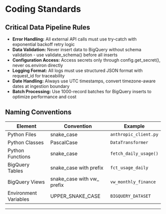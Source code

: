 # Coding Standards

## Critical Data Pipeline Rules

- **Error Handling:** All external API calls must use try-catch with exponential backoff retry logic
- **Data Validation:** Never insert data to BigQuery without schema validation - use validate_schema() before all inserts
- **Configuration Access:** Access secrets only through config.get_secret(), never os.environ directly
- **Logging Format:** All logs must use structured JSON format with request_id for traceability
- **Date Handling:** Always use UTC timestamps, convert timezone-aware dates at ingestion boundary
- **Batch Processing:** Use 1000-record batches for BigQuery inserts to optimize performance and cost

## Naming Conventions
| Element | Convention | Example |
|---------|------------|---------|
| Python Files | snake_case | `anthropic_client.py` |
| Python Classes | PascalCase | `DataTransformer` |
| Python Functions | snake_case | `fetch_daily_usage()` |
| BigQuery Tables | snake_case with prefix | `fct_usage_daily` |
| BigQuery Views | snake_case with vw_ prefix | `vw_monthly_finance` |
| Environment Variables | UPPER_SNAKE_CASE | `BIGQUERY_DATASET` |

---
